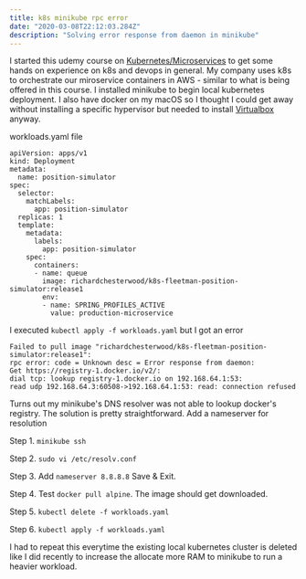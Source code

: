 ```yaml
---
title: k8s minikube rpc error
date: "2020-03-08T22:12:03.284Z"
description: "Solving error response from daemon in minikube"
---
```


I started this udemy course on [Kubernetes/Microservices](https://www.udemy.com/course/kubernetes-microservices/) to get some hands on experience on k8s and devops in general. My company uses k8s to orchestrate our miroservice containers in AWS - similar to what is being offered in this course. 
I installed minikube to begin local kubernetes deployment. I also have docker on my macOS so I thought I could get away without installing a specific hypervisor but needed to install [Virtualbox](https://www.virtualbox.org/wiki/Downloads) anyway. 

workloads.yaml file
```
apiVersion: apps/v1
kind: Deployment
metadata:
  name: position-simulator
spec:
  selector:
    matchLabels:
      app: position-simulator
  replicas: 1
  template:
    metadata:
      labels:
        app: position-simulator
    spec:
      containers:
      - name: queue
        image: richardchesterwood/k8s-fleetman-position-simulator:release1
        env:
        - name: SPRING_PROFILES_ACTIVE
          value: production-microservice
```

I executed `kubectl apply -f workloads.yaml` but I got an error 
```
Failed to pull image "richardchesterwood/k8s-fleetman-position-simulator:release1": 
rpc error: code = Unknown desc = Error response from daemon: 
Get https://registry-1.docker.io/v2/: 
dial tcp: lookup registry-1.docker.io on 192.168.64.1:53: 
read udp 192.168.64.3:60508->192.168.64.1:53: read: connection refused
```

Turns out my minikube's DNS resolver was not able to lookup docker's registry. The solution is pretty straightforward.
Add a nameserver for resolution

Step 1.
`minikube ssh`

Step 2. 
`sudo vi /etc/resolv.conf`

Step 3.
Add `nameserver 8.8.8.8`
Save & Exit.

Step 4.
Test `docker pull alpine`. The image should get downloaded.

Step 5.
`kubectl delete -f workloads.yaml`

Step 6.
`kubectl apply -f workloads.yaml`

I had to repeat this everytime the existing local kubernetes cluster is deleted like I did recently to increase the 
allocate more RAM to minikube to run a heavier workload. 

